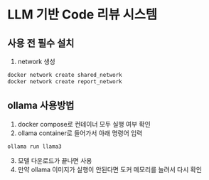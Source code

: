 # LLM 기반 Code 리뷰 시스템

## 사용 전 필수 설치
1. network 생성
```bash
docker network create shared_network
docker network create report_network
```

## ollama 사용방법
1. docker compose로 컨테이너 모두 실행 여부 확인
2. ollama container로 들어가서 아래 명령어 입력
```bash
ollama run llama3
```
3. 모델 다운로드가 끝나면 사용
4. 만약 ollama 이미지가 실행이 안된다면 도커 메모리를 늘려서 다시 확인